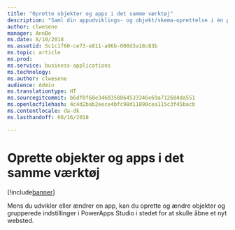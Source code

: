 ```yaml
---
title: "Oprette objekter og apps i det samme værktøj"
description: "Saml din appudviklings- og objekt/skema-oprettelse i én proces ved at oprette objekter, der gemmes direkte i PowerApps Studio."
author: clwesene
manager: AnnBe
ms.date: 8/10/2018
ms.assetid: 5c1c1f60-ce73-e811-a96b-000d3a18c83b
ms.topic: article
ms.prod: 
ms.service: business-applications
ms.technology: 
ms.author: clwesene
audience: Admin
ms.translationtype: HT
ms.sourcegitcommit: b6df0f68e3460358864533346e69a712684da551
ms.openlocfilehash: 4c4d2bab2eece4bfc98d11890cea115c3f45bacb
ms.contentlocale: da-dk
ms.lasthandoff: 08/16/2018

---
```

# <a name="create-entities-and-apps-in-the-same-tool"></a>Oprette objekter og apps i det samme værktøj


[!include[banner](../../includes/banner.md)]

Mens du udvikler eller ændrer en app, kan du oprette og ændre objekter og grupperede indstillinger i PowerApps Studio i stedet for at skulle åbne et nyt websted.

